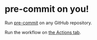 # pre-commit on you!

Run [pre-commit](https://github.com/pre-commit/pre-commit) on any GitHub repository.

Run the workflow on [the Actions tab](https://github.com/szepeviktor/pre-commit-on-you/actions/workflows/pre-commit.yml).
